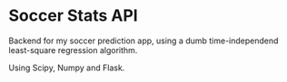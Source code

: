 # Soccer Stats API

Backend for my soccer prediction app, using a dumb time-independend least-square
regression algorithm.

Using Scipy, Numpy and Flask.
